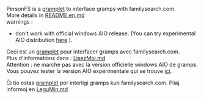 
PersonFS is a [gramplet](https://www.gramps-project.org/wiki/index.php/Gramplets) to interface gramps with familysearch.com.  
More details in [README.en.md](README.en.md)  
warnings : 
* don't work with official windows AIO release. (You can try experimental AIO distribution [here](https://github.com/jmichault/gramps-aio/releases) ).

Ceci est un [gramplet](https://www.gramps-project.org/wiki/index.php/Gramplets) pour interfacer gramps avec familysearch.com.  
Plus d'informations dans : [LisezMoi.md](LisezMoi.md)  
Attention : ne marche pas avec la version officielle windows AIO de gramps. Vous pouvez tester la version AIO expérimentale qui se trouve [ici](https://github.com/jmichault/gramps-aio/releases).


Ĉi tio estas [gramplet](https://www.gramps-project.org/wiki/index.php/Gramplets) por interligi gramps kun familysearch.com.
Pliaj informoj en [LeguMin.md](LeguMin.md)
